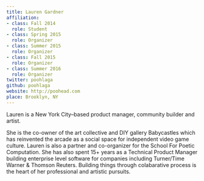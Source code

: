 ```yaml
---
title: Lauren Gardner
affiliation:
- class: Fall 2014
  role: Student
- class: Spring 2015
  role: Organizer
- class: Summer 2015
  role: Organizer
- class: Fall 2015
  role: Organizer
- class: Summer 2016
  role: Organizer
twitter: poohlaga
github: poohlaga
website: http://poohead.com
place: Brooklyn, NY
---
```

Lauren is a New York City–based product manager, community builder and artist.

She is the co-owner of the art collective and DIY gallery Babycastles which has reinvented the arcade as a social space for independent video game culture. Lauren is also a partner and co-organizer for the School For Poetic Computation. She has also spent 15+ years as a Technical Product Manager building enterprise level software for companies including Turner/Time Warner & Thomson Reuters.
Building things through colabarative process is the heart of her professional and artistic pursuits.
